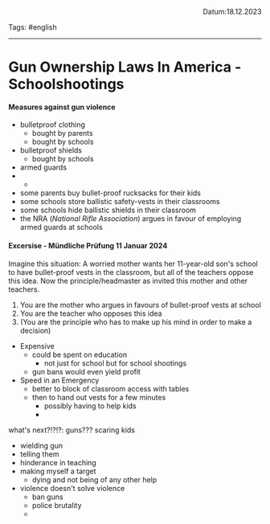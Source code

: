 <p align="right">Datum:18.12.2023</p>

Tags: #english 

---

# Gun Ownership Laws In America - Schoolshootings
#### Measures against gun violence
- bulletproof clothing
	- bought by parents
	- bought by schools
- bulletproof shields
	- bought by schools
- armed guards
- -
- some parents buy bullet-proof rucksacks for their kids
- some schools store ballistic safety-vests in their classrooms
- some schools hide ballistic shields in their classroom
- the NRA (*National Rifle Association*) argues in favour of employing armed guards at schools




#### Excersise - Mündliche Prüfung 11 Januar 2024

Imagine this situation:
A worried mother wants her 11-year-old son's school to have bullet-proof vests in the classroom, but all of the teachers oppose this idea. Now the principle/headmaster as invited this mother and other teachers.

1. You are the mother who argues in favours of bullet-proof vests at school
2. You are the teacher who opposes this idea
3. (You are the principle who has to make up his mind in order to make a decision)


- Expensive
	- could be spent on education
		- not just for school but for school shootings
	- gun bans would even yield profit
- Speed in an Emergency
	- better to block of classroom access with tables
	- then to hand out vests for a few minutes
		- possibly having to help kids
		- 

what's next?!?!?: guns???
scaring kids
- wielding gun
- telling them
- hinderance in teaching
- making myself a target
	- dying and not being of any other help
- violence doesn't solve violence
	- ban guns 
	- police brutality
	- 